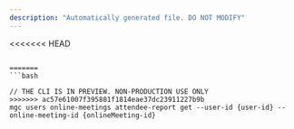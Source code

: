 ```yaml
---
description: "Automatically generated file. DO NOT MODIFY"
---
```


<<<<<<< HEAD
```cli

=======
```bash

// THE CLI IS IN PREVIEW. NON-PRODUCTION USE ONLY
>>>>>>> ac57e61007f395881f1814eae37dc23911227b9b
mgc users online-meetings attendee-report get --user-id {user-id} --online-meeting-id {onlineMeeting-id}

```